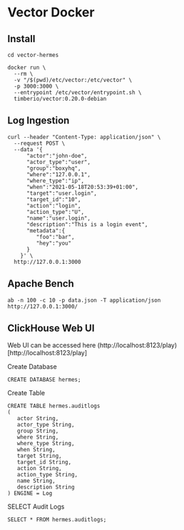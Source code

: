 # Vector Docker

## Install

```
cd vector-hermes
```

```
docker run \
  --rm \
  -v "/$(pwd)/etc/vector:/etc/vector" \
  -p 3000:3000 \
  --entrypoint /etc/vector/entrypoint.sh \
  timberio/vector:0.20.0-debian
```

## Log Ingestion

```
curl --header "Content-Type: application/json" \
  --request POST \
  --data '{
      "actor":"john-doe",
      "actor_type":"user",
      "group":"boxyhq",
      "where":"127.0.0.1",
      "where_type":"ip",
      "when":"2021-05-18T20:53:39+01:00",
      "target":"user.login",
      "target_id":"10",
      "action":"login",
      "action_type":"U",
      "name":"user.login",
      "description":"This is a login event",
      "metadata":{
         "foo":"bar",
         "hey":"you"
      }
    }' \
  http://127.0.0.1:3000
```

## Apache Bench

```
ab -n 100 -c 10 -p data.json -T application/json http://127.0.0.1:3000/
```

## ClickHouse Web UI

Web UI can be accessed here (http://localhost:8123/play)[http://localhost:8123/play]

Create Database

```
CREATE DATABASE hermes;
```

Create Table

```
CREATE TABLE hermes.auditlogs
(
   actor String,
   actor_type String,
   group String,
   where String,
   where_type String,
   when String,
   target String,
   target_id String,
   action String,
   action_type String,
   name String,
   description String
) ENGINE = Log
```

SELECT Audit Logs

```
SELECT * FROM hermes.auditlogs;
```
